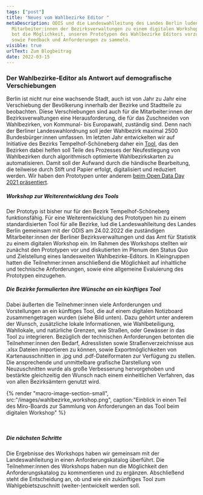 ```yaml
---
tags: ["post"]
title: "Neues vom Wahlbezirke Editor "
metaDescription: ODIS und die Landeswahlleitung des Landes Berlin luden
  Mitarbeiter:innen der Bezirksverwaltungen zu einem digitalen Workshop ein. Er
  bot die Möglichkeit, unseren Prototypen des Wahlbezirke Editors vorzustellen,
  sowie Feedback und Anforderungen zu sammeln.
visible: true
urlText: Zum Blogbeitrag
date: 2022-03-15
---
```


### Der Wahlbezirke-Editor als Antwort auf demografische Verschiebungen

Berlin ist nicht nur eine wachsende Stadt, auch ist von Jahr zu Jahr eine Verschiebung der Bevölkerung innerhalb der Bezirke und Stadtteile zu beobachten. Diese Verschiebungen sind auch für die Mitarbeiter:innen der Bezirksverwaltungen eine Herausforderung, die für das Zuschneiden von Wahlbezirken, von Kommunal- bis Europawahl, zuständig sind. Denn nach der Berliner Landeswahlordnung soll jeder Wahlbezirk maximal 2500 Bundesbürger:innen umfassen. Im letzten Jahr entwickelten wir auf Initiative des Bezirks Tempelhof-Schöneberg daher ein [Tool](https://wahlbezirke.odis-berlin.de), das den Bezirken dabei helfen soll Teile des Prozesses der Neufestlegung von Wahlbezirken durch algorithmisch optimierte Wahlbezirkskarten zu automatisieren. Damit soll der Aufwand durch die händische Bearbeitung, die teilweise durch Stift und Papier erfolgt, digitalisiert und reduziert werden. Wir haben den Prototypen unter anderem [beim Open Data Day 2021 präsentiert](https://youtu.be/v4sS_yGK_6U?t=13346).

##### Workshop zur Weiterentwicklung des Tools

Der Prototyp ist bisher nur für den Bezirk Tempelhof-Schöneberg funktionsfähig. Für eine Weiterentwicklung des Prototypen hin zu einem standardisierten Tool für alle Bezirke, lud die Landeswahlleitung des Landes Berlin gemeinsam mit der ODIS am 24.02.2022 die zuständigen Mitarbeiter:innen der Berliner Bezirksverwaltungen und das Amt für Statistik zu einem digitalen Workshop ein. Im Rahmen des Workshops stellten wir zunächst den Prototypen vor und diskutierten im Plenum den Status Quo und Zielstellung eines landesweiten Wahlbezirke-Editors. In Kleingruppen hatten die Teilnehmer:innen anschließend die Möglichkeit auf inhaltliche und technische Anforderungen, sowie eine allgemeine Evaluierung des Prototypen einzugehen.

##### Die Bezirke formulierten ihre Wünsche an ein künftiges Tool

Dabei äußerten die Teilnehmer:innen viele Anforderungen und Vorstellungen an ein künftiges Tool, die auf einem digitalen Notizboard zusammengetragen wurden (siehe Bild unten). Dazu gehört unter anderem der Wunsch, zusätzliche lokale Informationen, wie Wahlbeteiligung, Wahllokale, und natürliche Grenzen, wie Straßen, oder Gewässer in das Tool zu integrieren. Bezüglich der technischen Anforderungen betonten die Teilnehmer:innen den Bedarf, Adresslisten sowie Straßenverzeichnisse aus .xlsx Dateien importieren zu können, sowie Exportmöglichkeiten von Kartenausschnitten in .jpg und .pdf-Dateiformaten zur Verfügung zu stellen. Die ansprechende und unmittelbare grafische Darstellung von Neuzuschnitten wurde als große Verbesserung hervorgehoben und bestärkte gleichzeitig den Wunsch nach einem einheitlichen Verfahren, das von allen Bezirksämtern genutzt wird.

{% render "macro-image-section-small", src:"/images/wahlbezirke_workshop.png", caption:"Einblick in einen Teil des Miro-Boards zur Sammlung von Anforderungen an das Tool beim digitalen Workshop" %}

<br>

##### Die nächsten Schritte

Die Ergebnisse des Workshops haben wir gemeinsam mit der Landeswahlleitung in einen Anforderungskatalog überführt. Die Teilnehmer:innen des Workshops haben nun die Möglichkeit den Anforderungskatalog zu kommentieren und zu ergänzen. Abschließend steht die Entscheidung an, ob und wie ein zukünftiges Tool zum Wahlgebietszuschnitt (weiter-)entwickelt werden soll.
